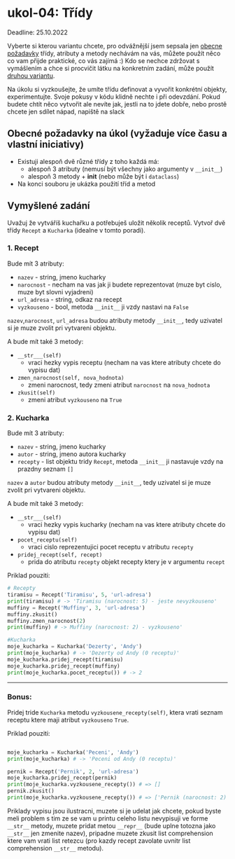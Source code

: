 # ukol-04: Třídy

Deadline: 25.10.2022

Vyberte si kterou variantu chcete, pro odvážnější jsem sepsala jen [obecne požadavky](#obecné-požadavky-na-úkol-vyžaduje-více-času-a-vlastní-iniciativy)  třídy, atributy a metody nechávám na vás, můžete použít něco co vam přijde praktické, co vás zajímá :) Kdo se nechce zdržovat s vymášlením a chce si procvičit látku na konkretním zadání, může použít [druhou variantu](#vymyšlené-zadání).

Na úkolu si vyzkoušejte, že umíte třídu definovat a vyvořit konkrétní objekty, experimentujte. Svoje pokusy v kódu klidně nechte i při odevzdání. Pokud budete chtít něco vytvořit ale nevíte jak, jestli na to jdete dobře, nebo prostě chcete jen sdílet nápad, napiště na slack


## Obecné požadavky na úkol (vyžaduje více času a vlastní iniciativy)

- Existuji alespoň dvě různé třídy z toho každá má:
  - alespoň 3 atributy (nemusí být všechny jako argumenty v `__init__`)
  - alespoň 3 metody + __init__ (nebo může být i `dataclass`)
- Na konci souboru je ukázka použití tříd a metod

## Vymyšlené zadání

Uvažuj že vytváříš kuchařku a potřebuješ uložit několik receptů. Vytvoř dvě třídy  `Recept` a `Kucharka` (idealne v tomto poradi).

### 1. Recept
Bude mít 3 atributy:
  - `nazev` - string, jmeno kucharky
  - `narocnost` - necham na vas jak ji budete reprezentovat (muze byt cislo, muze byt slovni vyjadreni)
  - `url_adresa` - string, odkaz na recept
  - `vyzkouseno` - bool, metoda `__init__` ji vzdy nastavi na `False`

`nazev`,`narocnost`, `url_adresa` budou atributy metody `__init__`, tedy uzivatel si je muze zvolit pri vytvareni objektu.

A bude mít také 3 metody:
  - `__str___(self)`
    - vraci hezky vypis receptu (necham na vas ktere atributy chcete do vypisu dat)
  - `zmen_narocnost(self, nova_hodnota)`
    - zmeni narocnost, tedy zmeni atribut `narocnost` na `nova_hodnota`
  - `zkusit(self)`
    - zmeni atribut `vyzkouseno` na `True`

### 2. Kucharka
Bude mít 3 atributy:
  - `nazev` - string, jmeno kucharky
  - `autor` - string, jmeno autora kucharky
  - `recepty` - list objektu tridy `Recept`, metoda `__init__` ji nastavuje vzdy na prazdny seznam `[]`

`nazev` a `autor` budou atributy metody `__init__`, tedy uzivatel si je muze zvolit pri vytvareni objektu.

A bude mít také 3 metody:
  - `__str___(self)`
    - vraci hezky vypis kucharky (necham na vas ktere atributy chcete do vypisu dat)
  - `pocet_receptu(self)`
    - vraci cislo reprezentujici pocet receptu v atributu `recepty`
  - `pridej_recept(self, recept)`
    - prida do atributu `recepty` objekt recepty ktery je v argumentu `recept`


Priklad pouziti:

```python
# Recepty
tiramisu = Recept('Tiramisu', 5, 'url-adresa')
print(tiramisu) # -> 'Tiramisu (narocnost: 5) - jeste nevyzkouseno'
muffiny = Recept('Muffiny', 3, 'url-adresa')
muffiny.zkusit()
muffiny.zmen_narocnost(2)
print(muffiny) # -> Muffiny (narocnost: 2) - vyzkouseno'

#Kucharka
moje_kucharka = Kucharka('Dezerty', 'Andy')
print(moje_kucharka) # -> 'Dezerty od Andy (0 receptu)'
moje_kucharka.pridej_recept(tiramisu)
moje_kucharka.pridej_recept(muffiny)
print(moje_kucharka.pocet_receptu()) # -> 2
```

---
### Bonus:
Pridej tride `Kucharka` metodu `vyzkousene_recepty(self)`, ktera vrati seznam receptu ktere maji atribut `vyzkouseno` `True`.

Priklad pouziti:

```python

moje_kucharka = Kucharka('Peceni', 'Andy')
print(moje_kucharka) # -> 'Peceni od Andy (0 receptu)'

pernik = Recept('Pernik', 2, 'url-adresa')
moje_kucharka.pridej_recept(pernik)
print(moje_kucharka.vyzkousene_recepty()) # => []
pernik.zkusit()
print(moje_kucharka.vyzkousene_recepty()) # => ['Pernik (narocnost: 2) - vyzkouseno']

```

Priklady vypisu jsou ilustracni, muzete si je udelat jak chcete, pokud byste meli problem s tim ze se vam u printu celeho listu nevypisuji ve forme `__str__` metody, muzete pridat metou `__repr__` (bude uplne totozna jako `__str__` jen zmenite nazev), pripadne muzete zkusit list comprehension ktere vam vrati list retezcu (pro kazdy recept zavolate uvnitr list comprehension `__str__` metodu).
